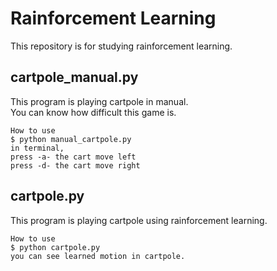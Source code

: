 # Rainforcement Learning  
This repository is for studying rainforcement learning.  

## cartpole_manual.py  
This program is playing cartpole in manual.  
You can know how difficult this game is.  
  
```
How to use
$ python manual_cartpole.py  
in terminal,
press -a- the cart move left  
press -d- the cart move right  
```

## cartpole.py  
This program is playing cartpole using rainforcement learning.  

```
How to use  
$ python cartpole.py  
you can see learned motion in cartpole.
```

